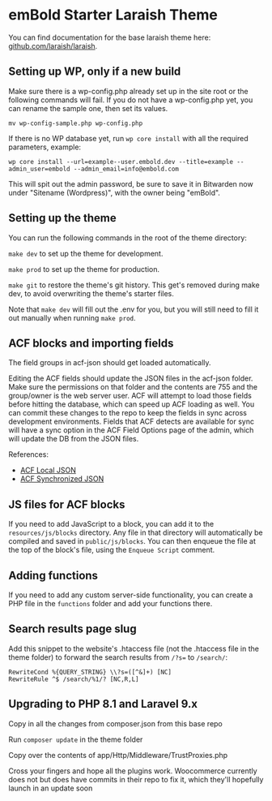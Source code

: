 # emBold Starter Laraish Theme

You can find documentation for the base laraish theme here: [github.com/laraish/laraish](https://github.com/laraish/laraish).

## Setting up WP, only if a new build

Make sure there is a wp-config.php already set up in the site root or the following commands will fail.
If you do not have a wp-config.php yet, you can rename the sample one, then set its values.

`mv wp-config-sample.php wp-config.php`

If there is no WP database yet, run `wp core install` with all the required parameters, example:

`wp core install --url=example--user.embold.dev --title=example --admin_user=embold --admin_email=info@embold.com`

This will spit out the admin password, be sure to save it in Bitwarden now under "Sitename (Wordpress)", with the owner being "emBold".

## Setting up the theme

You can run the following commands in the root of the theme directory:

`make dev` to set up the theme for development.

`make prod` to set up the theme for production.

`make git` to restore the theme's git history. This get's removed during make dev, to avoid overwriting the theme's starter files.

Note that `make dev` will fill out the .env for you, but you will still need to fill it out manually when running `make prod`.

## ACF blocks and importing fields
The field groups in acf-json should get loaded automatically.

Editing the ACF fields should update the JSON files in the acf-json folder. Make sure the permissions on that folder and the contents are 755 and the group/owner is the web server user. ACF will attempt to load those fields before hitting the database, which can speed up ACF loading as well. You can commit these changes to the repo to keep the fields in sync across development environments. Fields that ACF detects are available for sync will have a sync option in the ACF Field Options page of the admin, which will update the DB from the JSON files.

References:
- [ACF Local JSON](https://www.advancedcustomfields.com/resources/local-json/)
- [ACF Synchronized JSON](https://www.advancedcustomfields.com/resources/synchronized-json/)

## JS files for ACF blocks

If you need to add JavaScript to a block, you can add it to the `resources/js/blocks` directory. Any file in that directory will automatically be compiled and saved in `public/js/blocks`. You can then enqueue the file at the top of the block's file, using the `Enqueue Script` comment.

## Adding functions

If you need to add any custom server-side functionality, you can create a PHP file in the `functions` folder and add your functions there.

## Search results page slug

Add this snippet to the website's .htaccess file (not the .htaccess file in the theme folder) to forward the search results from `/?s=` to `/search/`:

```
RewriteCond %{QUERY_STRING} \\?s=([^&]+) [NC]
RewriteRule ^$ /search/%1/? [NC,R,L]
```

## Upgrading to PHP 8.1 and Laravel 9.x

Copy in all the changes from composer.json from this base repo

Run `composer update` in the theme folder

Copy over the contents of app/Http/Middleware/TrustProxies.php

Cross your fingers and hope all the plugins work. Woocommerce currently does not but
does have commits in their repo to fix it, which they'll hopefully launch in an update soon
